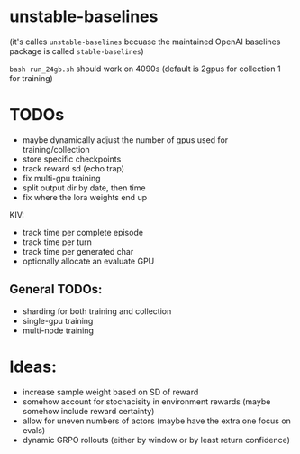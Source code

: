 # unstable-baselines
(it's calles `unstable-baselines` becuase the maintained OpenAI baselines package is called `stable-baselines`)



`bash run_24gb.sh` should work on 4090s (default is 2gpus for collection 1 for training) 

# TODOs

<!-- - make num train gpus more flexible (i.e. 1-n) -->
<!-- - create warning if not all gpus are used -->
<!-- - track invalid move rate -->
<!-- - better default name for wandb run -->
<!-- - keep track of win-rate by pid -->
<!-- - make sure to only submit the final action (i.e. add action extraction logic) -->
<!-- - add format reward -->
<!-- - add standard formatting options -->
<!-- - add eval metrics to wandb -->
<!-- - store sample CoTs -->
<!-- - add a moving-average tracker and add tau/ma for both the wandb tracking -->
<!-- - dynamically collect eval episodes in parallel -->
<!-- - randomly subsample when  hitting max buffer size -->
<!-- - add training metrics to wandb (the actual training metrics) 
        -> pass the tracker into the training loop?
        -> maybe get the algo to return a dict of stuff worth tracking -->
<!-- - maybe allow for uneven number of actor gpus -->
<!-- - training and vllm inf with hot-swapped LoRA weights (https://docs.vllm.ai/en/stable/features/lora.html -> doesn't seem hard and given the recent papers on this super worth doing) -->


- maybe dynamically adjust the number of gpus used for training/collection
- store specific checkpoints
- track reward sd (echo trap)
- fix multi-gpu training
- split output dir by date, then time
- fix where the lora weights end up


KIV:
- track time per complete episode
- track time per turn
- track time per generated char
- optionally allocate an evaluate GPU


## General TODOs:
- sharding for both training and collection
- single-gpu training
- multi-node training



# Ideas:
- increase sample weight based on SD of reward 
- somehow account for stochacisity in environment rewards (maybe somehow include reward certainty)
- allow for uneven numbers of actors (maybe have the extra one focus on evals)
- dynamic GRPO rollouts (either by window or by least return confidence)